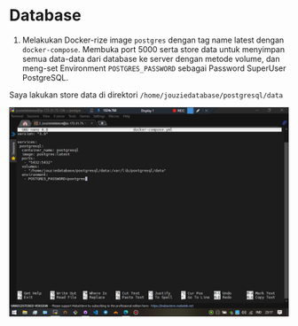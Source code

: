 # Database

1. Melakukan Docker-rize image `postgres` dengan tag name latest dengan `docker-compose`. Membuka port 5000 serta store data untuk menyimpan semua data-data dari database ke server dengan metode volume, dan meng-set Environment `POSTGRES_PASSWORD` sebagai Password SuperUser PostgreSQL.

Saya lakukan store data di direktori `/home/jouziedatabase/postgresql/data`

![alt text](https://github.com/aureezzhenx/Jouzie-Final-Task-Dumbways-Batch-4/blob/main/Database/bandicam%202021-04-28%2023-17-53-995.jpg)

